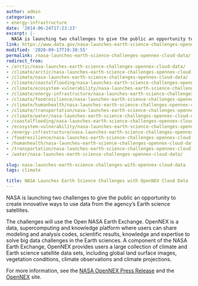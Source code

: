 ```yaml
---
author: admin
categories:
- energy-infrastructure
date: '2014-06-24T17:23:23'
excerpt: |-
  NASA is launching two challenges to give the public an opportunity to create innovative ways to use data from the agency’s Earth science satellites…
link: https://www.data.gov/nasa-launches-earth-science-challenges-opennex-cloud-data/
modified: '2020-09-17T19:30:55'
permalink: /nasa-launches-earth-science-challenges-opennex-cloud-data/
redirect_from:
- /arctic/nasa-launches-earth-science-challenges-opennex-cloud-data/
- /climate/arctic/nasa-launches-earth-science-challenges-opennex-cloud-data/
- /climate/nasa-launches-earth-science-challenges-opennex-cloud-data/
- /climate/coastalflooding/nasa-launches-earth-science-challenges-opennex-cloud-data/
- /climate/ecosystem-vulnerability/nasa-launches-earth-science-challenges-opennex-cloud-data/
- /climate/energy-infrastructure/nasa-launches-earth-science-challenges-opennex-cloud-data/
- /climate/foodresilience/nasa-launches-earth-science-challenges-opennex-cloud-data/
- /climate/humanhealth/nasa-launches-earth-science-challenges-opennex-cloud-data/
- /climate/transportation/nasa-launches-earth-science-challenges-opennex-cloud-data/
- /climate/water/nasa-launches-earth-science-challenges-opennex-cloud-data/
- /coastalflooding/nasa-launches-earth-science-challenges-opennex-cloud-data/
- /ecosystem-vulnerability/nasa-launches-earth-science-challenges-opennex-cloud-data/
- /energy-infrastructure/nasa-launches-earth-science-challenges-opennex-cloud-data/
- /foodresilience/nasa-launches-earth-science-challenges-opennex-cloud-data/
- /humanhealth/nasa-launches-earth-science-challenges-opennex-cloud-data/
- /transportation/nasa-launches-earth-science-challenges-opennex-cloud-data/
- /water/nasa-launches-earth-science-challenges-opennex-cloud-data/

slug: nasa-launches-earth-science-challenges-with-opennex-cloud-data
tags: climate

title: NASA Launches Earth Science Challenges with OpenNEX Cloud Data
---
```


NASA is launching two challenges to give the public an opportunity to create innovative ways to use data from the agency’s Earth science satellites.

The challenges will use the Open NASA Earth Exchange. OpenNEX is a data, supercomputing and knowledge platform where users can share modeling and analysis codes, scientific results, knowledge and expertise to solve big data challenges in the Earth sciences. A component of the NASA Earth Exchange, OpenNEX provides users a large collection of climate and Earth science satellite data sets, including global land surface images, vegetation conditions, climate observations and climate projections.

For more information, see the [NASA OpenNEX Press Release](https://www.nasa.gov/press/2014/june/nasa-launches-earth-science-challenges-with-opennex-cloud-data/) and the [OpenNEX](https://nex.nasa.gov/OpenNEX) site.
